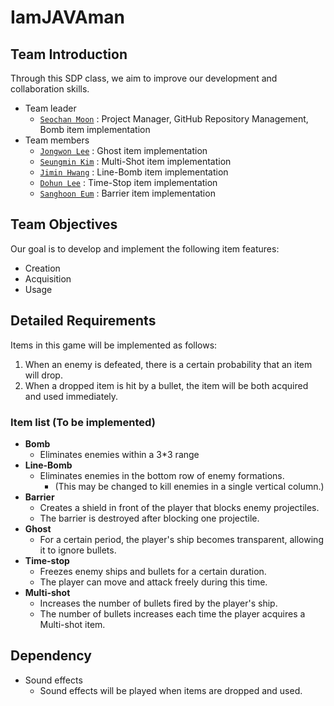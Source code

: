 # IamJAVAman

## Team Introduction

Through this SDP class, we aim to improve our development and collaboration skills.

- Team leader
    - [`Seochan Moon`](https://github.com/dev-moonsc) : Project Manager, GitHub Repository Management, Bomb item implementation
- Team members
    - [`Jongwon Lee`](https://github.com/javadocq) : Ghost item implementation
    - [`Seungmin Kim`](https://github.com/smeasylife) : Multi-Shot item implementation
    - [`Jimin Hwang`](https://github.com/specture258) : Line-Bomb item implementation
    - [`Dohun Lee`](https://github.com/D0hunLee) : Time-Stop item implementation
    - [`Sanghoon Eum`](https://github.com/bamcasa) : Barrier item implementation

## Team Objectives

Our goal is to develop and implement the following item features:

- Creation
- Acquisition
- Usage

## Detailed Requirements

Items in this game will be implemented as follows:

1. When an enemy is defeated, there is a certain probability that an item will drop.
2. When a dropped item is hit by a bullet, the item will be both acquired and used immediately.

### Item list (To be implemented)

- **Bomb**
    - Eliminates enemies within a 3*3 range
- **Line-Bomb**
    - Eliminates enemies in the bottom row of enemy formations.
      - (This may be changed to kill enemies in a single vertical column.)
- **Barrier**
    - Creates a shield in front of the player that blocks enemy projectiles.
    - The barrier is destroyed after blocking one projectile.
- **Ghost**
    - For a certain period, the player's ship becomes transparent, allowing it to ignore bullets.
- **Time-stop**
    - Freezes enemy ships and bullets for a certain duration.
    - The player can move and attack freely during this time.
- **Multi-shot**
    - Increases the number of bullets fired by the player's ship.
    - The number of bullets increases each time the player acquires a Multi-shot item.

## Dependency

- Sound effects
    - Sound effects will be played when items are dropped and used.
